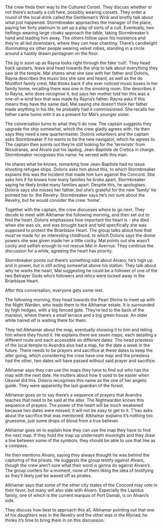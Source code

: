 The crew finds their way to the Cultured Corset. They discuss whether or not there’s actually a cult here, possibly wearing corsets. They order a round of the local drink called the Gentleman’s Wink and briefly talk about what just happened. Stormbreaker approaches the manager of the place, paying her forty platinum to set up a play of sorts of a cult. 
Eventually, two tieflings wearing large cloaks approach the table, taking Stormbreaker’s hand and leading him away. The others follow upon his insistence and they’re all led downstairs, where they can hear chanting. There’s candlelight illuminating six other people wearing velvet robes, standing in a circle around a hastily drawn pentagram on the floor. 

The jig is soon up as Rayna looks right through the fake ‘cult’. They head back upstairs, leave and head towards the ship to talk about everything they saw at the temple. Mal shares what she saw with her father and Doloris, Rayna describes the music box she saw and heard, as well as the de Montfort family crest. Mal thinks back if she ever noticed music boxes in her family home, recalling there was one in the smoking room. She describes it to Rayna, who does recognise it, but says her mother told her this was a one-of-a-kind box that was made by Rayna’s father. Rayna asks if this means they have the same dad, Mal saying she doesn’t think her father made anything in his life; he probably had it commissioned. She recalls her father came home with it as a present for Mal’s younger sister.  

The conversation turns to what they’ll do now. The captain suggests they upgrade the ship somewhat, which the crew gladly agrees with. He then says they need a new quartermaster. Doloris volunteers and the captain asks Stormbreaker if he wants to be the new navigator, which he agrees to. The captain then points out they’re still looking for the ‘terrorists’ from Nicodranas, and Alvaro put his lapdog, Jean-Baptiste de Cretica in charge. Stormbreaker recognises this name: he served with this man.

He shares what he knows, remarking how Jean-Baptiste had no issue shooting refugee ships. Doloris asks him about this, to which Stormbreaker explains this was the incident that made him turn against the Concord. She asks him if he knows how many families he broke apart, Stormbreaker saying he likely broke many families apart. Despite this, he apologises. Doloris says she misses her father, but she’s grateful for the new ‘family’ he pointed her to: the Revelry. Stormbreaker says he’s not sure about the Revelry, but he would consider the crew ‘home’. 

Together with the captain, the crew discusses where to go next. They decide to meet with Alkhamar the following morning, and then set out to find the heart. Doloris emphasises how important the heart is - she died when she was six, and was brought back and told specifically she was supposed to protect the Briarblaze Heart. The group talks about how that must’ve made for an interesting childhood, to which Doloris says the divine powers she was given made her a little cocky. Mal points out she wasn’t cocky and selfish enough to not rescue Mal in Avernus. They continue the discussion for a while, agreeing the heart has priority. 

Stormbreaker points out there’s something odd about Alvaro; he’s high up and in power, but is still acting somewhat above his station. They talk about why he wants the heart, Mal suggesting he could be a follower of one of the two Betrayer Gods who’s followers and relics were locked away in the Briarblaze Heart. 

After this conversation, everyone gets some rest.

The following morning, they head towards the Pearl Shrine to meet up with the Night Warden, who leads them to the Alkhamar estate. It is surrounded by high hedges, with a big fenced gate. They’re led to the back of the mansion, where there’s a small terrace and a big green house. An older white haired elf is waiting there for them. 

They tell Alkhamar about the map, eventually showing it to him and telling him where they found it. He explains there are seven maps, each detailing a different route and each accessible on different dates. The head priestess of the local temple to Avandra also had a map, for the date a week in the future. There needs to be prayers and sacrifice at these dates to keep the alter going, which considering the crew have one map and the priestess had the other, two dates will have passed without said prayer and sacrifice. 

Alkhamar says they can use the maps they have to find out who has the map with the next date. He mutters about how it used to be easier when Ukaviel did this. Doloris recognises this name as the one of her angelic guide. They were apparently the last guardian of the forest. 

Alkhamar goes on to say there’s a sequence of prayers that Avandra teaches that need to be said at the alter. The Nightwarden knows this sequence of prayers. The power of the heart will be much weakened because two dates were missed; it will not be easy to get to it. T’hau asks about the sacrifice that was mentioned: Alkhamar explains it’s nothing too gruesome, just some drops of blood from a true believer. 

Alkhamar goes on to explain how they can use the map they have to find the next map. If they hold the map up underneath moonlight and they draw a line between some of the symbols, they should be able to use that line as a compass. 

He then mentions Alvaro, saying they always thought he was behind the capturing of the priests. He suggests the group testify against Alvaro, though the crew aren’t sure what their word is gonna do against Alvaro’s. The group confers for a moment, none of them liking the idea of testifying as they’ll likely just be waved off as pirates. 

Alkhamar says that some of the other city states of the Concord may vote in their favor, but many will also side with Alvaro. Especially the Lapidus family, one of which is the current marquis of Port Damali, is on Alvaro’s side. 

They discuss how best to approach this all, Alkhamar pointing out that one of his daughters was in the Revelry and the other was in the Myriad; he thinks it’s time to bring them in on this discussion.
